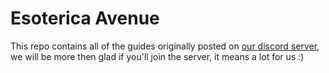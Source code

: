 # Esoterica Avenue
This repo contains all of the guides originally posted on [our discord server](https://discord.gg/enMG8bXUbn), we will be more then glad if you'll join the server, it means a lot for us :)
